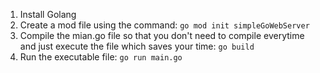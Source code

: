 1. Install Golang
2. Create a mod file using the command:  ```go mod init simpleGoWebServer```
3. Compile the mian.go file so that you don't need to compile everytime and just execute the file which saves your time: ```go build```
4. Run the executable file: ```go run main.go```
